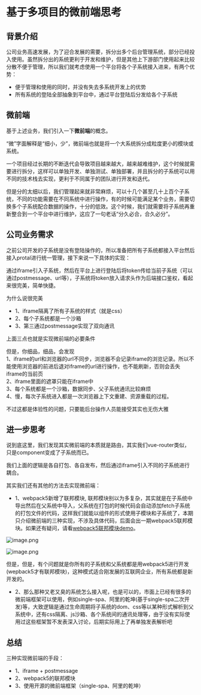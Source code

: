 # 基于多项目的微前端思考

## 背景介绍
公司业务高速发展，为了迎合发展的需要，拆分出多个后台管理系统，部分已经投入使用。虽然拆分出的系统更利于开发和维护，但是其他上下游部门使用起来比较分散不便于管理，所以我们就考虑使用一个平台将各个子系统接入进来，有两个优势：
- 便于管理和使用的同时，并没有失去多系统开发上的优势
- 所有系统的登陆全部抽象到平台中，通过平台登陆后分发给各个子系统

## 微前端
基于上述业务，我们引入一下**微前端**的概念。  

“微”字面解释是“细小，少”，微前端也就是将一个大系统拆分成粒度更小的模块或系统。  

一个项目经过长期的不断迭代会导致项目越来越大，越来越难维护，这个时候就需要进行拆分，这样可以单独开发、单独测试、单独部署，并且拆分的子系统可以用不同的技术栈去实现，更利于不同属于的团队进行开发和迭代。

但是分的太细以后，我们管理起来就非常麻烦，可以十几个甚至几十上百个子系统，不同的功能需要在不同系统中进行操作，有的时候可能满足某个业务，需要切换多个子系统配合数据的操作，十分的低效。这个时候，我们就需要将子系统再重新整合到一个平台中进行维护，这应了一句老话“分久必合，合久必分”。

## 公司业务需求
之前公司开发的子系统是没有登陆操作的，所以准备把所有子系统都接入平台然后接入protal进行统一管理，接下来说一下具体的实现：  

通过iframe引入子系统，然后在平台上进行登陆后将token传给当前子系统（可以通过postmessage、url等），子系统将token放入请求头作为后端接口鉴权，看起来很完美，简单快捷。 

为什么说很完美
- 1、iframe隔离了所有子系统的样式（就是css）
- 2、每个子系统都是一个沙箱
- 3、第三通过postmessage实现了双向通讯

上面三点也就是实现微前端的必要条件

但是，你细品，细品，会发现  
1、iframe的url和浏览器的url不同步，浏览器不会记录iframe的浏览记录。所以不能使用浏览器的前进后退对iframe的url进行操作，也不能刷新，否则会丢失iframe的当前页  
2、iframe里面的遮罩只能在iframe中  
3、每个系统都是一个沙箱，数据同步、父子系统通讯比较麻烦  
4、慢，每次子系统进入都是一次浏览器上下文重建、资源重载的过程。

不过这都是体验性的问题，只要能后台操作人员能接受其实也无伤大雅

## 进一步思考
说到底这里，我们发现其实微前端的本质就是路由，其实我们vue-router类似，只是component变成了子系统而已。

我们上面的逻辑是各自打包、各自发布，然后通过iframe引入不同的子系统进行耦合。

其实我们还有其他的方法去实现微前端：

- 1、webpack5新增了联邦模块, 联邦模块别以为多复杂，其实就是在子系统中导出然后在父系统中导入，父系统在打包的时候代码会自动添加fetch子系统的打包文件的代码，这样我们就能以组件的形式使用子模块和子系统了，本期只介绍微前端的三种实现，不涉及具体代码，后面会出一期webpack5联邦模块。如果还有疑问，请看[webpack5联邦模块demo](https://github.com/nanjingcaiyong/webpack-module-federation-vue)。

![image.png](https://p3-juejin.byteimg.com/tos-cn-i-k3u1fbpfcp/fd6b53b4578b45388a604ac4f6f8d330~tplv-k3u1fbpfcp-watermark.image)

![image.png](https://p9-juejin.byteimg.com/tos-cn-i-k3u1fbpfcp/bef74ba18bf343e898bf186d3e40f2a3~tplv-k3u1fbpfcp-watermark.image)

但是，但是，有个问题就是你所有的子系统和父系统都是用webpack5进行开发(wepback5才有联邦模块)，这种模式适合刚发展的互联网企业，所有系统都是新开发的。

- 2、那么那种又老又臭的系统怎么接入呢，也是可以的，市面上已经有很多的微前端框架可以使用，例如single-spa、阿里的乾坤(基于single-spa二次开发)等，大致逻辑是通过生命周期将子系统的dom、css等以某种形式解析到父系统中，还有css隔离、js沙箱、各个系统间的通讯处理等，由于没有实际使用过这些框架暂不发表深入讨论，后期实际用上了再单独发表解析吧

## 总结
三种实现微前端的手段：
- 1、iframe + postmessage
- 2、webpack5的联邦模块
- 3、使用开源的微前端框架（single-spa、阿里的乾坤）